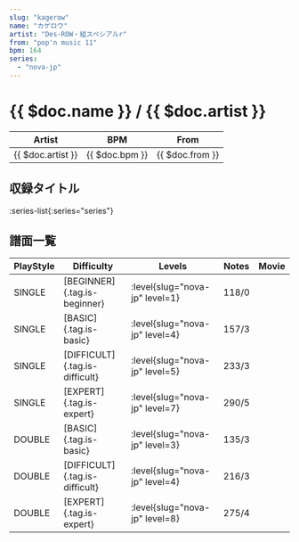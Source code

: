 ```yaml
---
slug: "kagerow"
name: "カゲロウ"
artist: "Des-ROW・組スペシアルr"
from: "pop'n music 11"
bpm: 164
series:
  - "nova-jp"
---
```


# {{ $doc.name }} / {{ $doc.artist }}

|Artist|BPM|From|
|------|---|----|
|{{ $doc.artist }}|{{ $doc.bpm }}|{{ $doc.from }}|

## 収録タイトル

:series-list{:series="series"}

## 譜面一覧

|PlayStyle|Difficulty|Levels|Notes|Movie|
|---------|----------|------|-----|-----|
|SINGLE|[BEGINNER]{.tag.is-beginner}|:level{slug="nova-jp" level=1}|118/0||
|SINGLE|[BASIC]{.tag.is-basic}|:level{slug="nova-jp" level=4}|157/3||
|SINGLE|[DIFFICULT]{.tag.is-difficult}|:level{slug="nova-jp" level=5}|233/3||
|SINGLE|[EXPERT]{.tag.is-expert}|:level{slug="nova-jp" level=7}|290/5||
|DOUBLE|[BASIC]{.tag.is-basic}|:level{slug="nova-jp" level=3}|135/3||
|DOUBLE|[DIFFICULT]{.tag.is-difficult}|:level{slug="nova-jp" level=4}|216/3||
|DOUBLE|[EXPERT]{.tag.is-expert}|:level{slug="nova-jp" level=8}|275/4||
